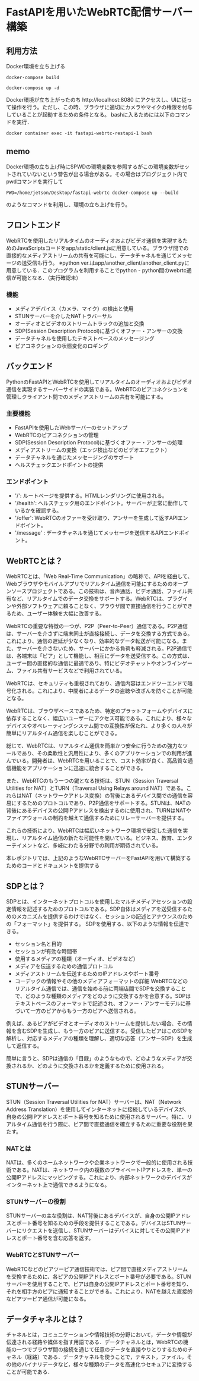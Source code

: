 # FastAPIを用いたWebRTC配信サーバー構築
## 利用方法
Docker環境を立ち上げる
```
docker-compose build
```
```
docker-compose up -d
```
Docker環境が立ち上がったのち http://localhost:8080 にアクセスし、UIに従って操作を行う。ただし、この時、ブラウザに適切にカメラやマイクの権限を付与していることが起動するための条件となる。
bashに入るためには以下のコマンドを実行．
```
docker container exec -it fastapi-webrtc-restapi-1 bash
```

## memo
Docker環境の立ち上げ時に$PWDの環境変数を参照するがこの環境変数がセットされていないという警告が出る場合がある。その場合はプログジェクト内でpwdコマンドを実行して
```
PWD=/home/jetson/Desktop/fastapi-webrtc docker-compose up --build
```
のようなコマンドを利用し、環境の立ち上げを行う。
## フロントエンド
WebRTCを使用したリアルタイムのオーディオおよびビデオ通信を実現するためのJavaScriptsコードをapp/static/client.jsに用意している。ブラウザ間での直接的なメディアストリームの共有を可能にし、データチャネルを通じてメッセージの送受信も行う。
※python ver.はapp/another_client/another_client.pyに用意している．このプログラムを利用することでpython - python間のwebrtc通信が可能となる．（実行確認未）
### 機能
- メディアデバイス（カメラ、マイク）の検出と使用
- STUNサーバーを介したNATトラバーサル
- オーディオとビデオのストリームトラックの追加と交換
- SDP(Session Description Protocol)に基づくオファー・アンサーの交換
- データチャネルを使用したテキストベースのメッセージング
- ピアコネクションの状態変化のロギング

## バックエンド
PythonのFastAPIとWebRTCを使用してリアルタイムのオーディオおよびビデオ通信を実現するサーバーサイドの実装である。WebRTCのピアコネクションを管理しクライアント間でのメディアストリームの共有を可能にする。
### 主要機能
- FastAPIを使用したWebサーバーのセットアップ
- WebRTCのピアコネクションの管理
- SDP(Session Description Protocol)に基づくオファー・アンサーの処理
- メディアストリームの変換（エッジ検出などのビデオエフェクト）
- データチャネルを通じたメッセージングのサポート
- ヘルスチェックエンドポイントの提供
### エンドポイント
- '/': ルートページを提供する。HTMLレンダリングに使用される。
- '/health': ヘルスチェック用のエンドポイント。サーバーが正常に動作しているかを確認する。
- '/offer': WebRTCのオファーを受け取り、アンサーを生成して返すAPIエンドポイント。
- '/message' : データチャネルを通じてメッセージを送信するAPIエンドポイント。

## WebRTCとは？
WebRTCとは、「Web Real-Time Communication」の略称で、APIを経由して、Webブラウザやモバイルアプリでリアルタイム通信を可能にするためのオープンソースプロジェクトである。この技術は、音声通話、ビデオ通話、ファイル共有など、リアルタイムでのデータ交換をサポートする。WebRTCは、プラグインや外部ソフトウェアに頼ることなく、ブラウザ間で直接通信を行うことができるため、ユーザー体験を大幅に改善する。

WebRTCの重要な特徴の一つが、P2P（Peer-to-Peer）通信である。P2P通信は、サーバーを介さずに端末同士が直接接続し、データを交換する方式である。これにより、通信の遅延が少なくなり、効率的なデータ転送が可能になる。また、サーバーを介さないため、サーバーにかかる負荷も軽減される。P2P通信では、各端末は「ピア」として機能し、相互にデータを送受信する。この方式は、ユーザー間の直接的な通信に最適であり、特にビデオチャットやオンラインゲーム、ファイル共有サービスなどで利用されている。

WebRTCは、セキュリティも重視されており、通信内容はエンドツーエンドで暗号化される。これにより、中間者によるデータの盗聴や改ざんを防ぐことが可能となる。

WebRTCは、ブラウザベースであるため、特定のプラットフォームやデバイスに依存することなく、幅広いユーザーにアクセス可能である。これにより、様々なデバイスやオペレーティングシステム間での互換性が保たれ、より多くの人々が簡単にリアルタイム通信を楽しむことができる。

総じて、WebRTCは、リアルタイム通信を簡単かつ安全に行うための強力なツールであり、その柔軟性と汎用性により、多くのアプリケーションでの利用が進んでいる。開発者は、WebRTCを用いることで、コスト効率が良く、高品質な通信機能をアプリケーションに迅速に統合することができる。

また、WebRTCのもう一つの鍵となる技術は、STUN（Session Traversal Utilities for NAT）とTURN（Traversal Using Relays around NAT）である。これらはNAT（ネットワークアドレス変換）の背後にあるデバイス間での通信を容易にするためのプロトコルであり、P2P通信をサポートする。STUNは、NATの背後にあるデバイスの公開IPアドレスを検出するのに使用され、TURNはNATやファイアウォールの制約を越えて通信するためにリレーサーバーを提供する。

これらの技術により、WebRTCは幅広いネットワーク環境で安定した通信を実現し、リアルタイム通信の新たな可能性を開いている。ビジネス、教育、エンターテイメントなど、多岐にわたる分野での利用が期待されている。

本レポジトリでは、上記のようなWebRTCサーバーをFastAPIを用いて構築するためのコードとドキュメントを提供する

## SDPとは？
SDPとは、インターネットプロトコルを使用したマルチメディアセッションの設定情報を記述するためのプロトコルである。SDP自体はメディアを送受信するためのメカニズムを提供するわけではなく、セッションの記述とアナウンスのための「フォーマット」を提供する。
SDPを使用する、以下のような情報を伝達できる。
- セッション名と目的
- セッションが有効な時間帯
- 使用するメディアの種類（オーディオ、ビデオなど）
- メディアを伝送するための通信プロトコル
- メディアストリームを伝送するためのIPアドレスやポート番号
- コーデックの情報やその他のメディアフォーマットの詳細
WebRTCなどのリアルタイム通信では、通信を始める前に両端店間でSDPを交換することで、どのような種類のメディアをどのように交換するかを合意する。SDPはテキストベースのフォーマットで記述され、オファー・アンサーモデルに基づいて一方のピアからもう一方のピアへ送信される。

例えば、あるピアがビデオとオーディオのストリームを提供したい場合、その情報を含むSDPを生成し、もう一方のピアに送信する。受信したピアはこのSDPを解析し、対応するメディアの種類を理解し、適切な応答（アンサーSDP）を生成して返信する。

簡単に言うと、SDPは通信の「目録」のようなもので、どのようなメディアが交換されるか、どのように交換されるかを定義するために使用される。

## STUNサーバー
STUN（Session Traversal Utilities for NAT）サーバーは、NAT（Network Address Translation）を使用してインターネットに接続しているデバイスが、自身の公開IPアドレスとポート番号を知るために使用されるサーバー。特に、リアルタイム通信を行う際に、ピア間で直接通信を確立するために重要な役割を果たす。
### NATとは
NATは、多くのホームネットワークや企業ネットワークで一般的に使用される技術である。NATは、ネットワーク内の複数のプライベートIPアドレスを、単一の公開IPアドレスにマッピングする。これにより、内部ネットワークのデバイスがインターネット上で通信できるようになる。
### STUNサーバーの役割
STUNサーバーの主な役割は、NAT背後にあるデバイスが、自身の公開IPアドレスとポート番号を知るための手段を提供することである。デバイスはSTUNサーバーにリクエストを送信し、STUNサーバーはデバイスに対してその公開IPアドレスとポート番号を含む応答を返す。
### WebRTCとSTUNサーバー
WebRTCなどのピアツーピア通信技術では、ピア間で直接メディアストリームを交換するために、各ピアの公開IPアドレスとポート番号が必要である。STUNサーバーを使用することで、ピアは自身の公開IPアドレスとポート番号を知り、それを相手方のピアに通知することができる。これにより、NATを越えた直接的なピアツーピア通信が可能になる。
## データチャネルとは？
チャネルとは，コミュニケーションや情報技術の分野において，データや情報が伝達される経路や媒体を指す用語である．データチャネルとは，WebRTCの機能の一つでブラウザ間の接続を通じて任意のデータを直接やりとりするためのチャネル（経路）である．データチャネルを使うことで，テキスト，ファイル，その他のバイナリデータなど，様々な種類のデータを高速化つセキュアに変換することが可能である．
